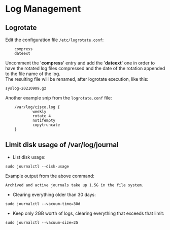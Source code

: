 # Log Management

## Logrotate

Edit the configuration file ``/etc/logrotate.conf``:

        compress
        dateext

Uncomment the '**compress**' entry and add the '**dateext**' one in order to have the rotated log files compressed and the date of the rotation appended to the file name of the log.  
The resulting file will be renamed, after logrotate execution, like this:

``syslog-20210909.gz``

Another example snip from the ``logrotate.conf`` file:  

        /var/log/cisco.log {
                weekly
                rotate 4
                notifempty
                copytruncate
        }


## Limit disk usage of /var/log/journal

* List disk usage:  

``sudo journalctl --disk-usage``

Example output from the above command:  

``Archived and active journals take up 1.5G in the file system.``

* Clearing everything older than 30 days:

``sudo journalctl --vacuum-time=30d``

* Keep only 2GB worth of logs, clearing everything that exceeds that limit:  

``sudo journalctl --vacuum-size=2G``

